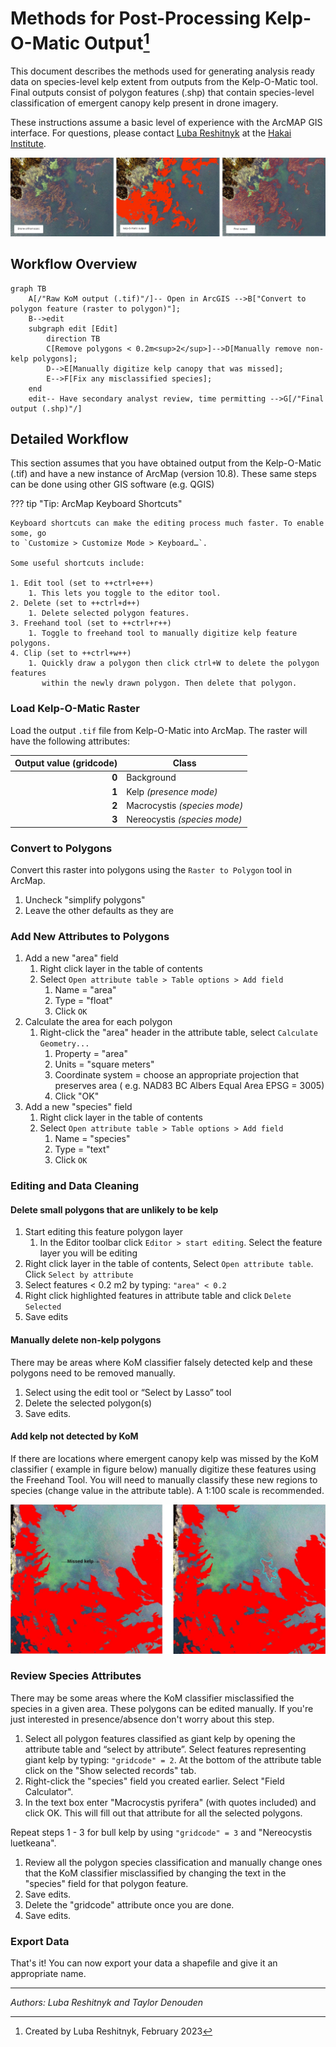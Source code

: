 # Methods for Post-Processing Kelp-O-Matic Output[^1]

This document describes the methods used for generating analysis ready data on
species-level kelp extent from outputs from the Kelp-O-Matic tool. Final outputs 
consist of polygon features (.shp) that contain species-level classification of 
emergent canopy kelp present in drone imagery.

These instructions assume a basic level of experience with the ArcMAP GIS interface. For
questions,
please contact [Luba Reshitnyk](email:luba.reshitnyk@hakai.org) at
the [Hakai Institute](https://hakai.org).

![Overview](./images/post_processing1.png)

[^1]: Created by Luba Reshitnyk, February 2023

## Workflow Overview

[//]: # (See: https://mermaid.js.org/syntax/flowchart.html for help)

```mermaid
graph TB
    A[/"Raw KoM output (.tif)"/]-- Open in ArcGIS -->B["Convert to polygon feature (raster to polygon)"];
    B-->edit
    subgraph edit [Edit]
        direction TB
        C[Remove polygons < 0.2m<sup>2</sup>]-->D[Manually remove non-kelp polygons];
        D-->E[Manually digitize kelp canopy that was missed];
        E-->F[Fix any misclassified species];
    end
    edit-- Have secondary analyst review, time permitting -->G[/"Final output (.shp)"/]
```

## Detailed Workflow

This section assumes that you have obtained output from the Kelp-O-Matic (.tif) and have
a new
instance of ArcMap (version 10.8). These same steps can be done using other GIS
software (e.g. QGIS)

??? tip "Tip: ArcMap Keyboard Shortcuts"

    Keyboard shortcuts can make the editing process much faster. To enable some, go 
    to `Customize > Customize Mode > Keyboard…`.

    Some useful shortcuts include:

    1. Edit tool (set to ++ctrl+e++)
        1. This lets you toggle to the editor tool.
    2. Delete (set to ++ctrl+d++)
        1. Delete selected polygon features.
    3. Freehand tool (set to ++ctrl+r++)
        1. Toggle to freehand tool to manually digitize kelp feature polygons.
    4. Clip (set to ++ctrl+w++)
        1. Quickly draw a polygon then click ctrl+W to delete the polygon features 
           within the newly drawn polygon. Then delete that polygon.

### Load Kelp-O-Matic Raster

Load the output `.tif` file from Kelp-O-Matic into ArcMap. The raster will have the
following
attributes:

| Output value (gridcode) | Class                        |
|------------------------:|------------------------------|
|                   **0** | Background                   |
|                   **1** | Kelp *(presence mode)*       |
|                   **2** | Macrocystis *(species mode)* |
|                   **3** | Nereocystis *(species mode)* |

### Convert to Polygons

Convert this raster into polygons using the `Raster to Polygon` tool in ArcMap.

1. Uncheck "simplify polygons"
2. Leave the other defaults as they are

### Add New Attributes to Polygons

1. Add a new "area" field
    1. Right click layer in the table of contents
    2. Select `Open attribute table > Table options > Add field`
        1. Name = "area"
        2. Type = "float"
        3. Click `OK`
2. Calculate the area for each polygon
    1. Right-click the "area" header in the attribute table,
       select `Calculate Geometry...`
        1. Property = "area"
        2. Units = "square meters"
        3. Coordinate system = choose an appropriate projection that preserves area (
           e.g. NAD83 BC
           Albers Equal Area EPSG = 3005)
        4. Click "OK"
3. Add a new "species" field
    1. Right click layer in the table of contents
    2. Select `Open attribute table > Table options > Add field`
        1. Name = "species"
        2. Type = "text"
        3. Click `OK`

### Editing and Data Cleaning

#### Delete small polygons that are unlikely to be kelp

1. Start editing this feature polygon layer
    1. In the Editor toolbar click `Editor > start editing`. Select the feature layer
       you will be
       editing
2. Right click layer in the table of contents, Select `Open attribute table`.
   Click `Select by attribute`
3. Select features < 0.2 m2 by typing: `"area" < 0.2`
4. Right click highlighted features in attribute table and click `Delete Selected`
5. Save edits

#### Manually delete non-kelp polygons

There may be areas where KoM classifier falsely detected kelp and these polygons need to
be removed
manually.

1. Select using the edit tool or “Select by Lasso” tool
2. Delete the selected polygon(s)
3. Save edits.

#### Add kelp not detected by KoM

If there are locations where emergent canopy kelp was missed by the KoM classifier (
example in
figure below) manually digitize these features using the Freehand Tool. You will need to
manually
classify these new regions to species (change value in the attribute table). A 1:100
scale is
recommended.

![Missed Kelp](./images/post_processing2.png)

### Review Species Attributes

There may be some areas where the KoM classifier misclassified the species in a given
area. These
polygons can be edited manually. If you're just interested in presence/absence don't
worry about
this step.

1. Select all polygon features classified as giant kelp by opening the attribute table
   and “select
   by attribute”. Select features representing giant kelp by typing: `"gridcode" = 2`.
   At the bottom
   of the attribute table click on the "Show selected records" tab.
2. Right-click the "species" field you created earlier. Select "Field Calculator".
3. In the text box enter "Macrocystis pyrifera" (with quotes included) and click OK.
   This will fill
   out that attribute for all the selected polygons.

Repeat steps 1 - 3 for bull kelp by using `"gridcode" = 3` and "Nereocystis luetkeana".

1. Review all the polygon species classification and manually change ones that the KoM
   classifier
   misclassified by changing the text in the "species" field for that polygon feature.
2. Save edits.
3. Delete the "gridcode" attribute once you are done.
4. Save edits.

### Export Data

That's it! You can now export your data a shapefile and give it an appropriate name.

----

*Authors: Luba Reshitnyk and Taylor Denouden*
